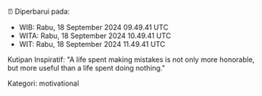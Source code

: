 ⏰ Diperbarui pada:
- WIB: Rabu, 18 September 2024 09.49.41 UTC
- WITA: Rabu, 18 September 2024 10.49.41 UTC
- WIT: Rabu, 18 September 2024 11.49.41 UTC

Kutipan Inspiratif:
"A life spent making mistakes is not only more honorable, but more useful than a life spent doing nothing."


Kategori: motivational

